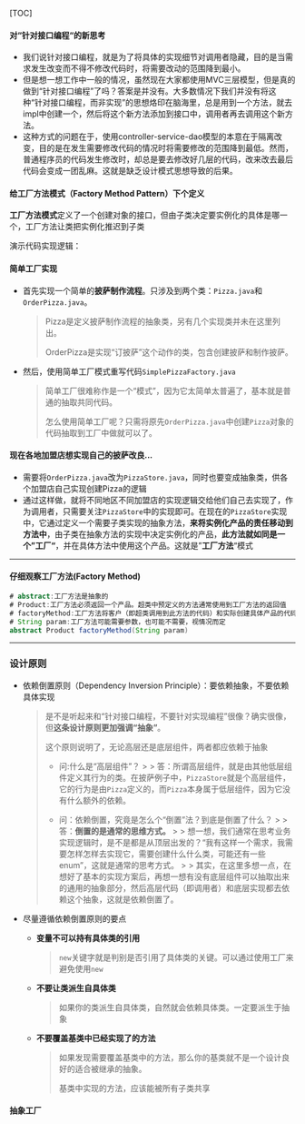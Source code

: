 [TOC]

#### 对“针对接口编程“的新思考

- 我们说针对接口编程，就是为了将具体的实现细节对调用者隐藏，目的是当需求发生改变而不得不修改代码时，将需要改动的范围降到最小。
- 但是想一想工作中一般的情况，虽然现在大家都使用MVC三层模型，但是真的做到“针对接口编程”了吗？答案是并没有。大多数情况下我们并没有将这种“针对接口编程，而非实现”的思想烙印在脑海里，总是用到一个方法，就去impl中创建一个，然后将这个新方法添加到接口中，调用者再去调用这个新方法。
- 这种方式的问题在于，使用controller-service-dao模型的本意在于隔离改变，目的是在发生需要修改代码的情况时将需要修改的范围降到最低。然而，普通程序员的代码发生修改时，却总是要去修改好几层的代码，改来改去最后代码会变成一团乱麻。这就是缺乏设计模式思想导致的后果。



#### 给工厂方法模式（Factory Method Pattern）下个定义

**工厂方法模式**定义了一个创建对象的接口，但由子类决定要实例化的具体是哪一个，工厂方法让类把实例化推迟到子类



演示代码实现逻辑：

#### 简单工厂实现

- 首先实现一个简单的**披萨制作流程**。只涉及到两个类：`Pizza.java`和`OrderPizza.java`。

  > Pizza是定义披萨制作流程的抽象类，另有几个实现类并未在这里列出。
  >
  > OrderPizza是实现“订披萨”这个动作的类，包含创建披萨和制作披萨。

- 然后，使用简单工厂模式重写代码`SimplePizzaFactory.java`

  > 简单工厂很难称作是一个“模式”，因为它太简单太普遍了，基本就是普通的抽取共同代码。
  >
  > 怎么使用简单工厂呢？只需将原先`OrderPizza.java`中创建`Pizza`对象的代码抽取到工厂中做就可以了。

#### 现在各地加盟店想实现自己的披萨改良...

- 需要将`OrderPizza.java`改为`PizzaStore.java`，同时也要变成抽象类，供各个加盟店自己实现创建Pizza的逻辑
- 通过这样做，就将不同地区不同加盟店的实现逻辑交给他们自己去实现了，作为调用者，只需要关注`PizzaStore`中的实现即可。在现在的`PizzaStore`实现中，它通过定义一个需要子类实现的抽象方法，**来将实例化产品的责任移动到方法中**，由子类在抽象方法的实现中决定实例化的产品，**此方法就如同是一个”工厂“**，并在具体方法中使用这个产品。这就是”**工厂方法**“模式

------

#### 仔细观察工厂方法(Factory Method)

```java
# abstract:工厂方法是抽象的
# Product:工厂方法必须返回一个产品。超类中预定义的方法通常使用到工厂方法的返回值
# factoryMethod:工厂方法将客户（即超类调用到此方法的代码）和实际创建具体产品的代码分隔开来
# String param:工厂方法可能需要参数，也可能不需要，视情况而定
abstract Product factoryMethod(String param)
```

------

### 设计原则

- 依赖倒置原则（Dependency Inversion Principle）：要依赖抽象，不要依赖具体实现

  > 是不是听起来和“针对接口编程，不要针对实现编程”很像？确实很像，但**这条设计原则更加强调“抽象”**。
  >
  > 这个原则说明了，无论高层还是底层组件，两者都应依赖于抽象
  >
  > - 问:什么是“高层组件”？
      >
      >   答：所谓高层组件，就是由其他低层组件定义其行为的类。在披萨例子中，`PizzaStore`就是个高层组件，它的行为是由`Pizza`定义的，而`Pizza`本身属于低层组件，因为它没有什么额外的依赖。
  >
  > - 问：依赖倒置，究竟是怎么个“倒置”法？到底是倒置了什么？
      >
      >   答：**倒置的是通常的思维方式。**
      >
      >   想一想，我们通常在思考业务实现逻辑时，是不是都是从顶层出发的？“我有这样一个需求，我需要怎样怎样去实现它，需要创建什么什么类，可能还有一些enum”，这就是通常的思考方式。
      >
      >   其实，在这里多想一点，在想好了基本的实现方案后，再想一想有没有底层组件可以抽取出来的通用的抽象部分，然后高层代码（即调用者）和底层实现都去依赖这个抽象，这就是依赖倒置了。

- 尽量遵循依赖倒置原则的要点

    - **变量不可以持有具体类的引用**

      > `new`关键字就是判别是否引用了具体类的关键。可以通过使用工厂来避免使用`new`

    - **不要让类派生自具体类**

      > 如果你的类派生自具体类，自然就会依赖具体类。一定要派生于抽象

    - **不要覆盖基类中已经实现了的方法**

      > 如果发现需要覆盖基类中的方法，那么你的基类就不是一个设计良好的适合被继承的抽象。
      >
      > 基类中实现的方法，应该能被所有子类共享

#### 抽象工厂